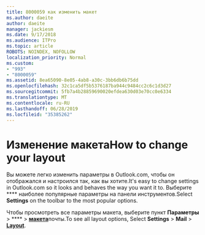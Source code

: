 ```yaml
---
title: 8000059 как изменить макет
ms.author: daeite
author: daeite
manager: jackiesm
ms.date: 9/17/2018
ms.audience: ITPro
ms.topic: article
ROBOTS: NOINDEX, NOFOLLOW
localization_priority: Normal
ms.custom:
- "993"
- "8000059"
ms.assetid: 8ea65090-8e05-4ab8-a30c-3bb6db6b75dd
ms.openlocfilehash: 32c1ca5df5b5376187ba944c9484cc2c6c1d3d27
ms.sourcegitcommit: 5fb7a4b28859690020efdea630d03e70cc0e6334
ms.translationtype: MT
ms.contentlocale: ru-RU
ms.lasthandoff: 06/28/2019
ms.locfileid: "35385262"
---
```

# <a name="how-to-change-your-layout"></a><span data-ttu-id="043c8-102">Изменение макета</span><span class="sxs-lookup"><span data-stu-id="043c8-102">How to change your layout</span></span>

<span data-ttu-id="043c8-103">Вы можете легко изменить параметры в Outlook.com, чтобы он отображался и настроился так, как вы хотите.</span><span class="sxs-lookup"><span data-stu-id="043c8-103">It's easy to change settings in Outlook.com so it looks and behaves the way you want it to.</span></span> <span data-ttu-id="043c8-104">Выберите \*\*\*\* наиболее популярные параметры на панели инструментов.</span><span class="sxs-lookup"><span data-stu-id="043c8-104">Select **Settings** on the toolbar to the most popular options.</span></span>

<span data-ttu-id="043c8-105">Чтобы просмотреть все параметры макета, выберите пункт **Параметры** > \*\*\*\* > [**макета**](https://outlook.live.com/mail/options/mail/layout)почты.</span><span class="sxs-lookup"><span data-stu-id="043c8-105">To see all layout options, Select **Settings** > **Mail** > [**Layout**](https://outlook.live.com/mail/options/mail/layout).</span></span>
  
